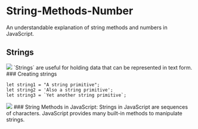 # String-Methods-Number
An understandable explanation of string methods and numbers in JavaScript.

## Strings

<img src="https://dmitripavlutin.com/what-is-string-in-javascript/cover.png">
`Strings` are useful for holding data that can be represented in text form. 
### Creating strings

```
let string1 = "A string primitive";
let string2 = 'Also a string primitive';
let string3 = `Yet another string primitive`;
```

<img src="https://miro.medium.com/v2/resize:fit:1000/1*bZYPt1mxJ_jx22Hqpz_IFQ.png">
### String Methods in JavaScript:
Strings in JavaScript are sequences of characters. JavaScript provides many built-in methods to manipulate strings.
